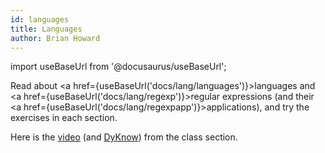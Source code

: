 ```yaml
---
id: languages
title: Languages
author: Brian Howard
---
```

import useBaseUrl from '@docusaurus/useBaseUrl';

Read about <a href={useBaseUrl('docs/lang/languages')}>languages</a> and <a href={useBaseUrl('docs/lang/regexp')}>regular expressions</a> (and their <a href={useBaseUrl('docs/lang/regexpapp')}>applications</a>), and try the exercises in each section.

Here is the [video](https://drive.google.com/file/d/1UNee3KYu5l7ZYtTdrat94wNqHJyqJvgv/view) (and [DyKnow](https://drive.google.com/open?id=1-m7cvRk09mPa8Q9KbDTxLZ_NHcoHJg6Y)) from the class section.
